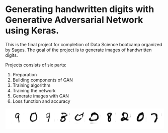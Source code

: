 # Generating handwritten digits with Generative Adversarial Network using Keras.



This is the final project for completion of Data Science bootcamp organized by Sages. The goal of the project is to generate images of handwritten digits. 

Projects consists of six parts:
1. Preparation
2. Building components of GAN
3. Training algorithm
4. Training the network
5. Generate images with GAN
6. Loss function and accuracy

![](gen_digits.png)

